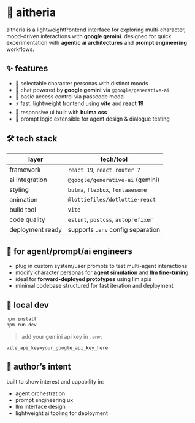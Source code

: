 # 🧠 aitheria

aitheria is a lightweightfrontend interface for exploring multi-character, mood-driven interactions with **google gemini**. designed for quick experimentation with **agentic ai architectures** and **prompt engineering** workflows.

## ✨ features

-   🔄 selectable character personas with distinct moods
-   🤖 chat powered by **google gemini** via `@google/generative-ai`
-   🔐 basic access control via passcode modal
-   ⚡ fast, lightweight frontend using **vite** and **react 19**
-   🎨 responsive ui built with **bulma css**
-   🧠 prompt logic extensible for agent design & dialogue testing

## 🛠️ tech stack

| layer            | tech/tool                           |
| ---------------- | ----------------------------------- |
| framework        | `react 19`, `react router 7`        |
| ai integration   | `@google/generative-ai` (gemini)    |
| styling          | `bulma`, `flexbox`, `fontawesome`   |
| animation        | `@lottiefiles/dotlottie-react`      |
| build tool       | `vite`                              |
| code quality     | `eslint`, `postcss`, `autoprefixer` |
| deployment ready | supports `.env` config separation   |

## 👷 for agent/prompt/ai engineers

-   plug in custom system/user prompts to test multi-agent interactions
-   modify character personas for **agent simulation** and **llm fine-tuning**
-   ideal for **forward-deployed prototypes** using llm apis
-   minimal codebase structured for fast iteration and deployment

## 🧪 local dev

```bash
npm install
npm run dev
```

> add your gemini api key in `.env`:

```
vite_api_key=your_google_api_key_here
```

## 🧠 author’s intent

built to show interest and capability in:

-   agent orchestration
-   prompt engineering ux
-   llm interface design
-   lightweight ai tooling for deployment
